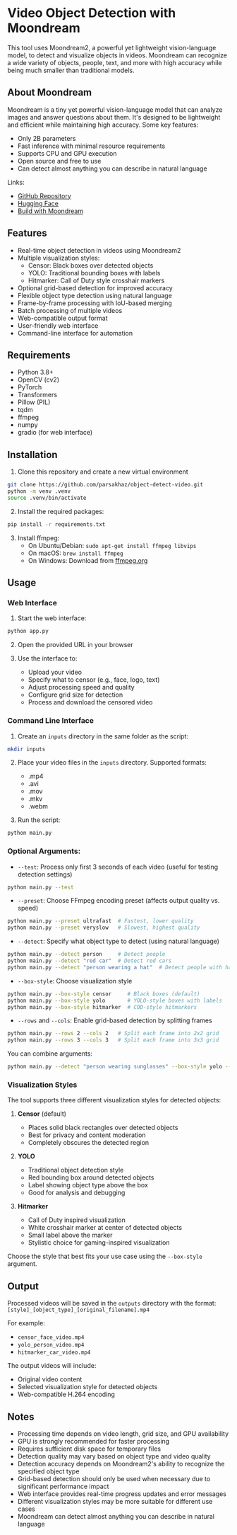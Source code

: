 # Video Object Detection with Moondream

This tool uses Moondream2, a powerful yet lightweight vision-language model, to detect and visualize objects in videos. Moondream can recognize a wide variety of objects, people, text, and more with high accuracy while being much smaller than traditional models.

## About Moondream

Moondream is a tiny yet powerful vision-language model that can analyze images and answer questions about them. It's designed to be lightweight and efficient while maintaining high accuracy. Some key features:

- Only 2B parameters
- Fast inference with minimal resource requirements
- Supports CPU and GPU execution
- Open source and free to use
- Can detect almost anything you can describe in natural language

Links:
- [GitHub Repository](https://github.com/vikhyat/moondream)
- [Hugging Face](https://huggingface.co/vikhyatk/moondream2)
- [Build with Moondream](http://docs.moondream.ai/)

## Features

- Real-time object detection in videos using Moondream2
- Multiple visualization styles:
  - Censor: Black boxes over detected objects
  - YOLO: Traditional bounding boxes with labels
  - Hitmarker: Call of Duty style crosshair markers
- Optional grid-based detection for improved accuracy
- Flexible object type detection using natural language
- Frame-by-frame processing with IoU-based merging
- Batch processing of multiple videos
- Web-compatible output format
- User-friendly web interface
- Command-line interface for automation

## Requirements

- Python 3.8+
- OpenCV (cv2)
- PyTorch
- Transformers
- Pillow (PIL)
- tqdm
- ffmpeg
- numpy
- gradio (for web interface)

## Installation

1. Clone this repository and create a new virtual environment
~~~bash
git clone https://github.com/parsakhaz/object-detect-video.git
python -m venv .venv
source .venv/bin/activate
~~~
2. Install the required packages:
~~~bash
pip install -r requirements.txt
~~~
3. Install ffmpeg:
   - On Ubuntu/Debian: `sudo apt-get install ffmpeg libvips`
   - On macOS: `brew install ffmpeg`
   - On Windows: Download from [ffmpeg.org](https://ffmpeg.org/download.html)

## Usage

### Web Interface

1. Start the web interface:
```bash
python app.py
```

2. Open the provided URL in your browser

3. Use the interface to:
   - Upload your video
   - Specify what to censor (e.g., face, logo, text)
   - Adjust processing speed and quality
   - Configure grid size for detection
   - Process and download the censored video

### Command Line Interface

1. Create an `inputs` directory in the same folder as the script:
~~~bash
mkdir inputs
~~~

2. Place your video files in the `inputs` directory. Supported formats:
   - .mp4
   - .avi
   - .mov
   - .mkv
   - .webm

3. Run the script:
~~~bash
python main.py
~~~

### Optional Arguments:
- `--test`: Process only first 3 seconds of each video (useful for testing detection settings)
~~~bash
python main.py --test
~~~

- `--preset`: Choose FFmpeg encoding preset (affects output quality vs. speed)
~~~bash
python main.py --preset ultrafast  # Fastest, lower quality
python main.py --preset veryslow   # Slowest, highest quality
~~~

- `--detect`: Specify what object type to detect (using natural language)
```bash
python main.py --detect person     # Detect people
python main.py --detect "red car"  # Detect red cars
python main.py --detect "person wearing a hat"  # Detect people with hats
```

- `--box-style`: Choose visualization style
```bash
python main.py --box-style censor     # Black boxes (default)
python main.py --box-style yolo       # YOLO-style boxes with labels
python main.py --box-style hitmarker  # COD-style hitmarkers
```

- `--rows` and `--cols`: Enable grid-based detection by splitting frames
```bash
python main.py --rows 2 --cols 2   # Split each frame into 2x2 grid
python main.py --rows 3 --cols 3   # Split each frame into 3x3 grid
```

You can combine arguments:
```bash
python main.py --detect "person wearing sunglasses" --box-style yolo --test --preset "fast" --rows 2 --cols 2
```

### Visualization Styles

The tool supports three different visualization styles for detected objects:

1. **Censor** (default)
   - Places solid black rectangles over detected objects
   - Best for privacy and content moderation
   - Completely obscures the detected region

2. **YOLO**
   - Traditional object detection style
   - Red bounding box around detected objects
   - Label showing object type above the box
   - Good for analysis and debugging

3. **Hitmarker**
   - Call of Duty inspired visualization
   - White crosshair marker at center of detected objects
   - Small label above the marker
   - Stylistic choice for gaming-inspired visualization

Choose the style that best fits your use case using the `--box-style` argument.

## Output

Processed videos will be saved in the `outputs` directory with the format:
`[style]_[object_type]_[original_filename].mp4`

For example:
- `censor_face_video.mp4`
- `yolo_person_video.mp4`
- `hitmarker_car_video.mp4`

The output videos will include:
- Original video content
- Selected visualization style for detected objects
- Web-compatible H.264 encoding

## Notes

- Processing time depends on video length, grid size, and GPU availability
- GPU is strongly recommended for faster processing
- Requires sufficient disk space for temporary files
- Detection quality may vary based on object type and video quality
- Detection accuracy depends on Moondream2's ability to recognize the specified object type
- Grid-based detection should only be used when necessary due to significant performance impact
- Web interface provides real-time progress updates and error messages
- Different visualization styles may be more suitable for different use cases
- Moondream can detect almost anything you can describe in natural language